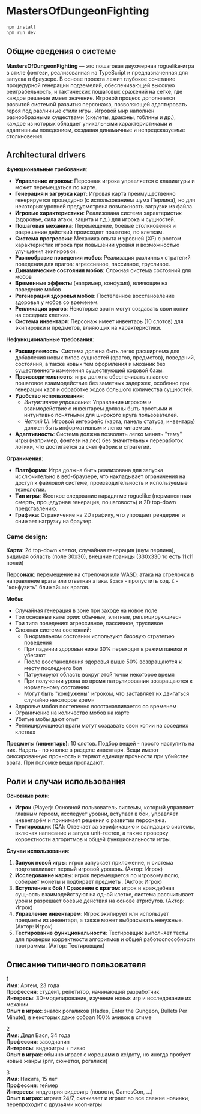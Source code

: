 # MastersOfDungeonFighting

```bash
npm install
npm run dev
```

## Общие сведения о системе
**MastersOfDungeonFighting** — это пошаговая двухмерная roguelike‑игра в стиле фэнтези, реализованная на TypeScript и предназначенная для запуска в браузере. В основе проекта лежит глубокое сочетание процедурной генерации подземелий, обеспечивающей высокую реиграбельность, и тактических пошаговых сражений на сетке, где каждое решение имеет значение. Игровой процесс дополняется развитой системой развития персонажа, позволяющей адаптировать героя под различные стили игры. Игровой мир наполнен разнообразными существами (скелеты, драконы, гоблины и др.), каждое из которых обладает уникальными характеристиками и адаптивным поведением, создавая динамичные и непредсказуемые столкновения.

## Architectural drivers

**Функциональные требования**:
- **Управление игроком**: Персонаж игрока управляется с клавиатуры и может перемещаться по карте.
- **Генерация и загрузка карт**: Игровая карта преимущественно генерируется процедурно (с использованием шума Перлина), но для некоторых уровней предусмотрена возможность загрузки из файла.
- **Игровые характеристики**: Реализована система характеристик (здоровье, сила атаки, защита и т.д.) для игрока и сущностей.
- **Пошаговая механика**: Перемещение, боевые столкновения и разрешение действий происходят пошагово, по клеткам.
- **Система прогрессии**: Механика опыта и уровней (XP) с ростом характеристик игрока при повышении уровня и возможностью улучшения экипировки.
- **Разнообразие поведения мобов**: Реализация различных стратегий поведения для врагов: агрессивное, пассивное, трусливое.
- **Динамические состояния мобов**: Сложная система состояний для мобов 
- **Временные эффекты** (например, конфузия), влияющие на поведение мобов
- **Регенерация здоровья мобов**: Постепенное восстановление здоровья у мобов со временем.
- **Репликация врагов**: Некоторые враги могут создавать свои копии на соседних клетках.
- **Система инвентаря**: Персонаж имеет инвентарь (10 слотов) для экипировки и предметов, влияющих на характеристики.

**Нефункциональные требования**:
- **Расширяемость**: Система должна быть легко расширяема для добавления новых типов сущностей (врагов, предметов), поведений, состояний, а также новых тем оформления и механик без существенного изменения существующей кодовой базы.
- **Производительность**: игра должна обеспечивать плавное пошаговое взаимодействие без заметных задержек, особенно при генерации карт и обработке ходов большого количества сущностей.
- **Удобство использования**:
  - *Интуитивное управление*: Управление игроком и взаимодействие с инвентарем должны быть простыми и интуитивно понятными для широкого круга пользователей.
  - *Четкий UI*: Игровой интерфейс (карта, панель статуса, инвентарь) должен быть информативным и легко читаемым.
- **Адаптивность**: Система должна позволять легко менять "тему" игры (например, фэнтези на лес) без значительных переработок логики, что достигается за счет фабрик и стратегий.

**Ограничения**:
- **Платформа**: Игра должна быть реализована для запуска исключительно в веб-браузере, что накладывает ограничения на доступ к файловой системе, производительность и используемые технологии.
- **Тип игры**: Жесткое следование парадигме roguelike (перманентная смерть, процедурная генерация, пошаговость) и 2D top-down представлению.
- **Графика**: Ограничение на 2D графику, что упрощает рендеринг и снижает нагрузку на браузер.

### Game design:

**Карта**: 2d top-down клетки, случайная генерация (шум перлина), видимая область (поле 30х30), внешние границы (330х330 то есть 11х11 полей) 

**Персонаж**: перемещение на стрелочки или WASD, атака на стрелочки в направление врага или ответная атака. `Space` - пропустить ход. `C` - "конфузить" ближайших врагов.

**Мобы**: 
* Случайная генерация в зоне при заходе на новое поле
* Три основные категории: обычные, элитные, реплицирующиеся
* Три типа поведения: агрессивное, пассивное, трусливое
* Сложная система состояний:
  * В нормальном состоянии используют базовую стратегию поведения
  * При падении здоровья ниже 30% переходят в режим паники и убегают
  * После восстановления здоровья выше 50% возвращаются к месту последнего боя
  * Патрулируют область вокруг этой точки некоторое время
  * При получении урона во время патрулирования возвращаются к нормальному состоянию
  * Могут быть "конфужены" игроком, что заставляет их двигаться случайно некоторое время
* Здоровье мобов постепенно восстанавливается со временем
* Ограничение на количество мобов на карте
* Убитые мобы дают опыт
* Реплицирующиеся враги могут создавать свои копии на соседних клетках

**Предметы (инвентарь)**: 10 слотов. Подбор вещей - просто наступить на них. Надеть - по кнопке в разделе инвентаря. Вещи имеют фиксированную прочность и теряют единицу прочности при убийстве врага. При поломке вещи пропадают.

## Роли и случаи использования

**Основные роли**:

* **Игрок** (Player):  Основной пользователь системы, который управляет главным героем, исследует уровни, вступает в бои, управляет инвентарём и принимает решения о развитии персонажа.
* **Тестировщик** (QA): Отвечает за верификацию и валидацию системы, включая написание и запуск unit-тестов, а также проверку корректности алгоритмов и общей функциональности игры.

**Случаи использования**:
1. **Запуск новой игры**: игрок запускает приложение, и система подготавливает первый игровой уровень. (Актор: Игрок)
2. **Исследование карты**: игрок перемещается по игровому полю, собирает монеты и подбирает предметы. (Актор: Игрок)
3. **Вступление в бой / Сражение с врагом**: игрок и враждебная сущность взаимодействуют на одной клетке, система рассчитывает урон и разрешает боевые действия на основе атрибутов. (Актор: Игрок)
4. **Управление инвентарём**: Игрок экипирует или использует предметы из инвентаря, а также может выбрасывать ненужные. (Актор: Игрок)
5. **Тестирование функциональности**: Тестировщик выполняет тесты для проверки корректности алгоритмов и общей работоспособности программы. (Актор: Тестировщик)

## Описание типичного пользователя

1  
**Имя**: Артем, 23 года  
**Профессия**: студент, репетитор, начинающий разработчик  
**Интересы**: 3D-моделирование, изучение новых игр и исследование их механик  
**Опыт в играх**: знаток рогаликов (Hades, Enter the Gungeon, Bullets Per Minute), в некоторых даже собрал 100% ачивок в стиме  

2  
**Имя**: Дядя Вася, 34 года  
**Профессия**: заводчанин  
**Интересы**: видеоигры + пивко  
**Опыт в играх**: обычно играет с корешами в кс/доту, но иногда пробует новые жанры (рпг, сюжетки, рогалики)  

3  
**Имя**: Никита, 15 лет  
**Профессия**: геймер  
**Интересы**: индустрия видеоигр (новости, GamesCon, …)  
**Опыт в играх**: играет 24/7, скачивает и играет во все свежие новинки, перепроходит с друзьями кооп-игры  
